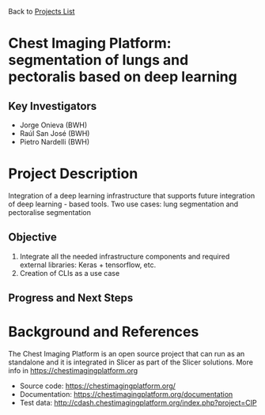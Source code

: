 Back to [Projects List](../../README.md#ProjectsList)

# Chest Imaging Platform: segmentation of lungs and pectoralis based on deep learning 

## Key Investigators

- Jorge Onieva (BWH)
- Raúl San José (BWH)
- Pietro Nardelli (BWH)

# Project Description

Integration of a deep learning infrastructure that supports future integration of deep learning - based tools.
Two use cases: lung segmentation and pectoralise segmentation

## Objective

1. Integrate all the needed infrastructure components and required external libraries: Keras + tensorflow, etc.
1. Creation of CLIs as a use case


## Progress and Next Steps

<!--Describe progress and next steps in a few bullet points as you are making progress.-->


# Background and References

The Chest Imaging Platform is an open source project that can run as an standalone and it is integrated in Slicer as part of the Slicer solutions. More info in https://chestimagingplatform.org

- Source code: https://chestimagingplatform.org/
- Documentation: https://chestimagingplatform.org/documentation
- Test data: http://cdash.chestimagingplatform.org/index.php?project=CIP
